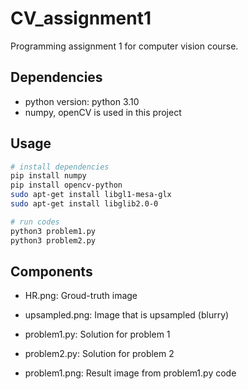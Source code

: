 # CV_assignment1
Programming assignment 1 for computer vision course.

## Dependencies
* python version: python 3.10
* numpy, openCV is used in this project

## Usage
```bash
# install dependencies
pip install numpy
pip install opencv-python
sudo apt-get install libgl1-mesa-glx
sudo apt-get install libglib2.0-0

# run codes
python3 problem1.py
python3 problem2.py
```

## Components
* HR.png: Groud-truth image
* upsampled.png: Image that is upsampled (blurry)

* problem1.py: Solution for problem 1
* problem2.py: Solution for problem 2
* problem1.png: Result image from problem1.py code
